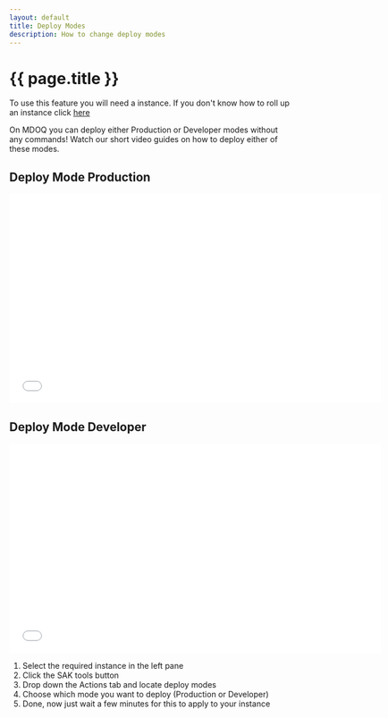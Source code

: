 ```yaml
---
layout: default
title: Deploy Modes
description: How to change deploy modes
---
```


# {{ page.title }}

To use this feature you will need a instance. If you don't know how to roll up an instance click [here](/tutorials/create-a-new-istance.html)  

On MDOQ you can deploy either Production or Developer modes without any commands! Watch our short video guides on how to deploy either of these modes.  

## Deploy Mode Production
<iframe src="//www.youtube-nocookie.com/embed/BhkbFWG0mrE" width="665" height="375" frameborder="0" allowfullscreen=""></iframe>


## Deploy Mode Developer
<iframe src="//www.youtube-nocookie.com/embed/E3H2X5NGyMk" width="665" height="375" frameborder="0" allowfullscreen=""></iframe>

1. Select the required instance in the left pane
2. Click the SAK tools button
3. Drop down the Actions tab and locate deploy modes
4. Choose which mode you want to deploy (Production or Developer)
5. Done, now just wait a few minutes for this to apply to your instance